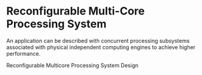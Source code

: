 # Reconfigurable Multi-Core Processing System

An application can be described with concurrent processing subsystems associated with physical independent computing engines to achieve higher performance.


Reconfigurable Multicore Processing System Design
